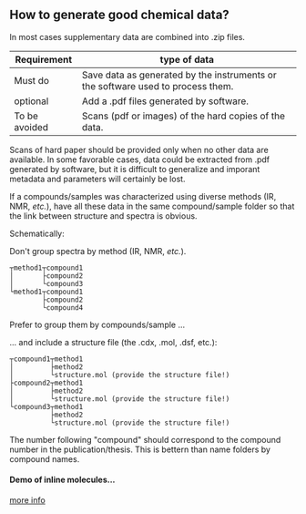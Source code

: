 

## How to generate good chemical data?

In most cases supplementary data are combined into .zip files.

Requirement|type of data
----|-----
Must do|Save data as generated by the instruments or the software used to process them.
optional|Add a .pdf files generated by software.
To be avoided|Scans (pdf or images) of the hard copies of the data.

Scans of hard paper should be provided only when no other data are available. In some favorable cases, data could be extracted from .pdf generated by software, but it is difficult to generalize and imporant metadata and parameters will certainly be lost. 

If a compounds/samples was characterized using diverse methods (IR, NMR, *etc.*), have all these data in the same compound/sample folder so that the link between structure and spectra is obvious. 

Schematically:

Don't group spectra by method (IR, NMR, *etc.*).
```
┬method1┬compound1
│       ├compound2
│       └compound3
└method1┬compound1
        ├compound2
        └compound4
```
Prefer to group them by compounds/sample ...

... and include a structure file (the .cdx, .mol, .dsf, etc.):
```
┬compound1┬method1
│         ├method2 
│         └structure.mol (provide the structure file!)
├compound2┬method1
│         ├method2 
│         └structure.mol (provide the structure file!)
└compound3┬method1
          ├method2 
          └structure.mol (provide the structure file!)
```
The number following "compound" should correspond to the compound number in the publication/thesis. This is bettern than name folders by compound names. 
#### Demo of inline molecules... 
 <script type="text/javascript" src="https://chemapps.stolaf.edu/jmol/jmol.php?model=acetone&inline&width=150"></script>

 <script type="text/javascript" src="https://chemapps.stolaf.edu/jmol/jmol.php?model=acetone&image2d&inline&width=150"></script>
[more info](https://chemapps.stolaf.edu/jmol/jmol.php)


<script 
src="https://chemapps.stolaf.edu/jmol/jmol.php?&amp;model=caffeine&amp;i
nline&amp;width=360&amp;height=360 " type="text/javascript"></script>

<script>
jmolCheckbox('display add (not _H)', 'hide add (not _H)', 'heavy atoms', true, 
'heavy','titel');
jmolCheckbox('display add _H', 'hide add _H', 'hydrogen', true , 'light','titel');
jmolCheckbox('display add _C', 'hide add _C', 'carbon', true, 'carb','titel');
jmolCheckbox('display add _O', 'hide add _O', 'oxygen', true, 'oxy','titel');
jmolCheckbox('display add _N', 'hide add _N', 'nitrogen', true, 'nitro','titel');

jmolSetCheckboxGroup('heavy', ['carb', 'oxy', 'nitro']);
</script>
